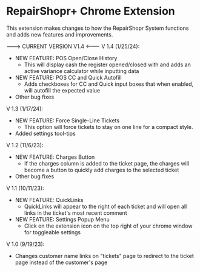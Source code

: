 # RepairShopr+ Chrome Extension
This extension makes changes to how the RepairShopr System functions and adds new features and improvements.

---> CURRENT VERSION V1.4 <---
V 1.4 (1/25/24):
- NEW FEATURE: POS Open/Close History
  - This will display cash the register opened/closed with and adds an active variance calculator while inputting data
- NEW FEATURE: POS CC and Quick Autofill
  - Adds checkboxes for CC and Quick input boxes that when enabled, will autofill the expected value
- Other bug fixes

V 1.3 (1/17/24):
- NEW FEATURE: Force Single-Line Tickets
  - This option will force tickets to stay on one line for a compact style.
- Added settings tool-tips

V 1.2 (11/6/23):
- NEW FEATURE: Charges Button
  - If the charges column is added to the ticket page, the charges will become a button to quickly add charges to the selected ticket
- Other bug fixes

V 1.1 (10/11/23):
- NEW FEATURE: QuickLinks
  - QuickLinks will appear to the right of each ticket and will open all links in the ticket's most recent comment
- NEW FEATURE: Settings Popup Menu
  - Click on the extension icon on the top right of your chrome window for toggleable settings

V 1.0 (9/19/23):
- Changes customer name links on "tickets" page to redirect to the ticket page instead of the customer's page
